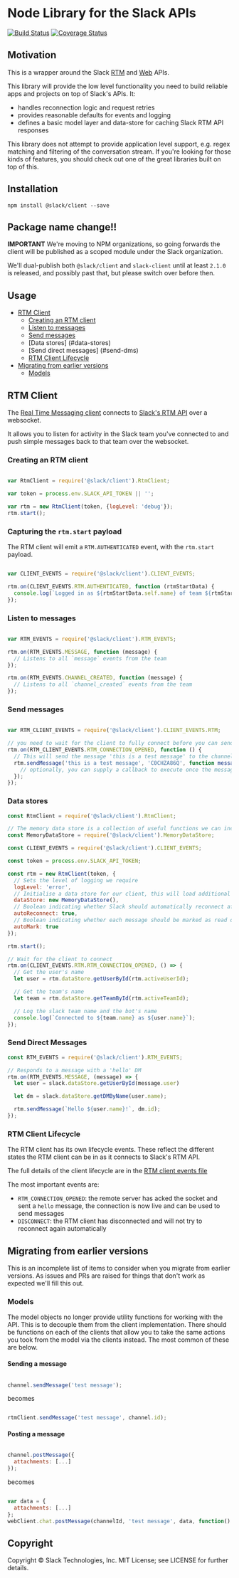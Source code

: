 # Node Library for the Slack APIs

[![Build Status](https://travis-ci.org/slackhq/node-slack-client.svg?branch=master)](https://travis-ci.org/slackhq/node-slack-client)
[![Coverage Status](https://coveralls.io/repos/github/slackhq/node-slack-client/badge.svg?branch=master)](https://coveralls.io/github/slackhq/node-slack-client?branch=master)

## Motivation

This is a wrapper around the Slack [RTM](https://api.slack.com/rtm) and [Web](https://api.slack.com/web) APIs.

This library will provide the low level functionality you need to build reliable apps and projects on top of Slack's APIs. It:
- handles reconnection logic and request retries
- provides reasonable defaults for events and logging
- defines a basic model layer and data-store for caching Slack RTM API responses

This library does not attempt to provide application level support, e.g. regex matching and filtering of the conversation stream. If you're looking for those kinds of features, you should check out one of the great libraries built on top of this.

## Installation

```bashp
npm install @slack/client --save
```

## Package name change!!

**IMPORTANT** We're moving to NPM organizations, so going forwards the client will be published as a scoped module under the Slack organization.

We'll dual-publish both `@slack/client` and `slack-client` until at least `2.1.0` is released, and possibly past that, but please switch over before then.

## Usage

* [RTM Client](#rtm-client)
  * [Creating an RTM client](#creating-an-rtm-client)
  * [Listen to messages](#listen-to-messages)
  * [Send messages](#send-messages)
  * [Data stores] (#data-stores)
  * [Send direct messages] (#send-dms)
  * [RTM Client Lifecycle](#rtm-client-lifecycle)
* [Migrating from earlier versions](#migrating-from-earlier-versions)
  * [Models](#models)

## RTM Client

The [Real Time Messaging client](lib/clients/rtm) connects to [Slack's RTM API](https://api.slack.com/rtm) over a websocket.

It allows you to listen for activity in the Slack team you've connected to and push simple messages back to that team over the websocket.

### Creating an RTM client

```js

var RtmClient = require('@slack/client').RtmClient;

var token = process.env.SLACK_API_TOKEN || '';

var rtm = new RtmClient(token, {logLevel: 'debug'});
rtm.start();

```

### Capturing the `rtm.start` payload

The RTM client will emit a `RTM.AUTHENTICATED` event, with the `rtm.start` payload.

```js

var CLIENT_EVENTS = require('@slack/client').CLIENT_EVENTS;

rtm.on(CLIENT_EVENTS.RTM.AUTHENTICATED, function (rtmStartData) {
  console.log(`Logged in as ${rtmStartData.self.name} of team ${rtmStartData.team.name}, but not yet connected to a channel`);
});

```

### Listen to messages

```js

var RTM_EVENTS = require('@slack/client').RTM_EVENTS;

rtm.on(RTM_EVENTS.MESSAGE, function (message) {
  // Listens to all `message` events from the team
});

rtm.on(RTM_EVENTS.CHANNEL_CREATED, function (message) {
  // Listens to all `channel_created` events from the team
});

```

### Send messages

```js

var RTM_CLIENT_EVENTS = require('@slack/client').CLIENT_EVENTS.RTM;

// you need to wait for the client to fully connect before you can send messages
rtm.on(RTM_CLIENT_EVENTS.RTM_CONNECTION_OPENED, function () {
  // This will send the message 'this is a test message' to the channel identified by id 'C0CHZA86Q'
  rtm.sendMessage('this is a test message', 'C0CHZA86Q', function messageSent() {
    // optionally, you can supply a callback to execute once the message has been sent
  });
});

```

### Data stores

```js
const RtmClient = require('@slack/client').RtmClient;

// The memory data store is a collection of useful functions we can include in our RtmClient
const MemoryDataStore = require('@slack/client').MemoryDataStore;

const CLIENT_EVENTS = require('@slack/client').CLIENT_EVENTS;

const token = process.env.SLACK_API_TOKEN;

const rtm = new RtmClient(token, {
  // Sets the level of logging we require
  logLevel: 'error',
  // Initialise a data store for our client, this will load additional helper functions for the storing and retrieval of data
  dataStore: new MemoryDataStore(),
  // Boolean indicating whether Slack should automatically reconnect after an error response
  autoReconnect: true,
  // Boolean indicating whether each message should be marked as read or not after it is processed
  autoMark: true
});

rtm.start();

// Wait for the client to connect
rtm.on(CLIENT_EVENTS.RTM.RTM_CONNECTION_OPENED, () => {
  // Get the user's name
  let user = rtm.dataStore.getUserById(rtm.activeUserId);

  // Get the team's name
  let team = rtm.dataStore.getTeamById(rtm.activeTeamId);

  // Log the slack team name and the bot's name
  console.log(`Connected to ${team.name} as ${user.name}`);
});
```

### Send Direct Messages
```js
const RTM_EVENTS = require('@slack/client').RTM_EVENTS;

// Responds to a message with a 'hello' DM
rtm.on(RTM_EVENTS.MESSAGE, (message) => {
  let user = slack.dataStore.getUserById(message.user)

  let dm = slack.dataStore.getDMByName(user.name);

  rtm.sendMessage(`Hello ${user.name}!`, dm.id);
});

```

### RTM Client Lifecycle

The RTM client has its own lifecycle events. These reflect the different states the RTM client can be in as it connects to Slack's RTM API.

The full details of the client lifecycle are in the [RTM client events file](/lib/clients/events/client.js)

The most important events are:
- `RTM_CONNECTION_OPENED`: the remote server has acked the socket and sent a `hello` message, the connection is now live and can be used to send messages
- `DISCONNECT`: the RTM client has disconnected and will not try to reconnect again automatically


## Migrating from earlier versions

This is an incomplete list of items to consider when you migrate from earlier versions. As issues and PRs are raised for things that don't work as expected we'll fill this out.

### Models

The model objects no longer provide utility functions for working with the API. This is to decouple them from the client implementation. There should be functions on each of the clients that allow you to take the same actions you took from the model via the clients instead. The most common of these are below.

#### Sending a message

```js

channel.sendMessage('test message');

```

becomes

```js

rtmClient.sendMessage('test message', channel.id);

```

#### Posting a message

```js

channel.postMessage({
  attachments: [...]
});

```

becomes

```js

var data = {
  attachments: [...]
};
webClient.chat.postMessage(channelId, 'test message', data, function() {});

```

## Copyright

Copyright &copy; Slack Technologies, Inc. MIT License; see LICENSE for further details.
